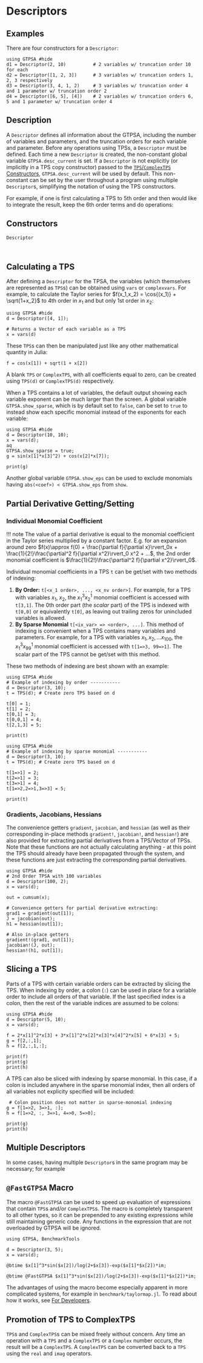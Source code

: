 # Descriptors
## Examples
There are four constructors for a `Descriptor`:
```@repl desc
using GTPSA #hide
d1 = Descriptor(2, 10)          # 2 variables w/ truncation order 10 for each
d2 = Descriptor([1, 2, 3])      # 3 variables w/ truncation orders 1, 2, 3 respectively
d3 = Descriptor(3, 4, 1, 2)     # 3 variables w/ truncation order 4 and 1 parameter w/ truncation order 2
d4 = Descriptor([6, 5], [4])    # 2 variables w/ truncation orders 6, 5 and 1 parameter w/ truncation order 4
```

## Description
A `Descriptor` defines all information about the GTPSA, including the number of variables and parameters, and the truncation orders for each variable and parameter. Before any operations using TPSs, a `Descriptor` must be defined. Each time a new `Descriptor` is created, the non-constant global variable `GTPSA.desc_current` is set. If a `Descriptor` is not explicitly (or implicitly in a TPS copy constructor) passed to the [`TPS`/`ComplexTPS` Constructors](@ref),  `GTPSA.desc_current` will be used by default. This non-constant can be set by the user throughout a program using multiple `Descriptor`s, simplifying the notation of using the TPS constructors.

For example, if one is first calculating a TPS to 5th order and then would like to integrate the result, keep the 6th order terms and do operations:

## Constructors
```@docs
Descriptor
```





```@example desc


```



## Calculating a TPS
After defining a `Descriptor` for the TPSA, the variables (which themselves are represented as `TPS`s) can be obtained using `vars` or `complexvars`. For example, to calculate the Taylor series for $f(x_1,x_2) = \cos{(x_1)} + \sqrt{1+x_2}$ to 4th order in $x_1$ and but only 1st order in $x_2$:

```@example 1
using GTPSA #hide
d = Descriptor([4, 1]);

# Returns a Vector of each variable as a TPS
x = vars(d) 
```

These `TPS`s can then be manipulated just like any other mathematical quantity in Julia:

```@example 1
f = cos(x[1]) + sqrt(1 + x[2])
```

A blank `TPS` or `ComplexTPS`, with all coefficients equal to zero, can be created using `TPS(d)` or `ComplexTPS(d)` respectively. 

When a TPS contains a lot of variables, the default output showing each variable exponent can be much larger than the screen. A global variable `GTPSA.show_sparse`, which is by default set to `false`, can be set to `true` to instead show each specific monomial instead of the exponents for each variable:

```@example
using GTPSA #hide
d = Descriptor(10, 10);
x = vars(d);
aq
GTPSA.show_sparse = true;
g = sin(x[1]*x[3]^2) + cos(x[2]*x[7]);

print(g)
```

Another global variable `GTPSA.show_eps` can be used to exclude monomials having `abs(<coef>) < GTPSA.show_eps` from `show`.

## Partial Derivative Getting/Setting
### Individual Monomial Coefficient
!!! note
    The value of a partial derivative is equal to the monomial coefficient in the Taylor series multiplied by a constant factor. E.g. for an expansion around zero $f(x)\approx f(0) + \frac{\partial f}{\partial x}\rvert_0x + \frac{1}{2!}\frac{\partial^2 f}{\partial x^2}\rvert_0 x^2 + ...$, the 2nd order monomial coefficient is $\frac{1}{2!}\frac{\partial^2 f}{\partial x^2}\rvert_0$. 

Individual monomial coefficients in a TPS `t` can be get/set with two methods of indexing:

1. **By Order:** `t[<x_1 order>, ..., <x_nv order>]`. For example, for a TPS with variables $x_1$, $x_2$, the $x_1^3x_2^1$ monomial coefficient is accessed with `t[3,1]`. The 0th order part (the *scalar* part) of the TPS is indexed with `t[0,0]` or equivalently `t[0]`, as leaving out trailing zeros for unincluded variables is allowed.
2. **By Sparse Monomial** `t[<ix_var> => <order>, ...]`. This method of indexing is convenient when a TPS contains many variables and parameters. For example, for a TPS with variables $x_1,x_2,...x_{100}$, the $x_{1}^3x_{99}^1$ monomial coefficient is accessed with `t[1=>3, 99=>1]`. The scalar part of the TPS cannot be get/set with this method.

These two methods of indexing are best shown with an example:

```@example
using GTPSA #hide
# Example of indexing by order -----------
d = Descriptor(3, 10);
t = TPS(d); # Create zero TPS based on d

t[0] = 1;
t[1] = 2;
t[0,1] = 3;
t[0,0,1] = 4;
t[2,1,3] = 5;

print(t)
```

```@example 
using GTPSA #hide
# Example of indexing by sparse monomial -----------
d = Descriptor(3, 10);
t = TPS(d); # Create zero TPS based on d

t[1=>1] = 2;
t[2=>1] = 3;
t[3=>1] = 4;
t[1=>2,2=>1,3=>3] = 5;

print(t)
```

### Gradients, Jacobians, Hessians
The convenience getters `gradient`, `jacobian`, and `hessian` (as well as their corresponding in-place methods `gradient!`, `jacobian!`, and `hessian!`) are also provided for extracting partial derivatives from a TPS/Vector of TPSs. Note that these functions are not actually calculating anything - at this point the TPS should already have been propagated through the system, and these functions are just extracting the corresponding partial derivatives.

```@example
using GTPSA #hide
# 2nd Order TPSA with 100 variables
d = Descriptor(100, 2);
x = vars(d);

out = cumsum(x);

# Convenience getters for partial derivative extracting:
grad1 = gradient(out[1]);
J = jacobian(out);
h1 = hessian(out[1]);

# Also in-place getters
gradient!(grad1, out[1]);
jacobian!(J, out);
hessian!(h1, out[1]);
```

## Slicing a TPS
Parts of a TPS with certain variable orders can be extracted by slicing the TPS. When indexing by order, a colon (`:`) can be used in place for a variable order to include all orders of that variable. If the last specified index is a colon, then the rest of the variable indices are assumed to be colons:

```@example slice
using GTPSA #hide
d = Descriptor(5, 10);
x = vars(d);

f = 2*x[1]^2*x[3] + 3*x[1]^2*x[2]*x[3]*x[4]^2*x[5] + 6*x[3] + 5;
g = f[2,:,1];
h = f[2,:,1,:];

print(f)
print(g)
print(h)
```

A TPS can also be sliced with indexing by sparse monomial. In this case, if a colon is included anywhere in the sparse monomial index, then all orders of all variables not explicity specified will be included:

```@example slice
 # Colon position does not matter in sparse-monomial indexing
g = f[1=>2, 3=>1, :];
h = f[1=>2, :, 3=>1, 4=>0, 5=>0];

print(g)
print(h)
```

## Multiple Descriptors
In some cases, having multiple `Descriptor`s in the same program may be necessary; for example


## `@FastGTPSA` Macro

The macro `@FastGTPSA` can be used to speed up evaluation of expressions that contain `TPS`s and/or `ComplexTPS`s. The macro is completely transparent to all other types, so it can be prepended to any existing expressions while still maintaining generic code. Any functions in the expression that are not overloaded by GTPSA will be ignored.

```@repl
using GTPSA, BenchmarkTools

d = Descriptor(3, 5);
x = vars(d);

@btime $x[1]^3*sin($x[2])/log(2+$x[3])-exp($x[1]*$x[2])*im;

@btime @FastGTPSA $x[1]^3*sin($x[2])/log(2+$x[3])-exp($x[1]*$x[2])*im;
```

The advantages of using the macro become especially apparent in more complicated systems, for example in `benchmark/taylormap.jl`. To read about how it works, see [For Developers](@ref).

## Promotion of TPS to ComplexTPS

`TPS`s and `ComplexTPS`s can be mixed freely without concern. Any time an operation with a `TPS` and a `ComplexTPS` or a `Complex` number occurs, the result will be a `ComplexTPS`. A `ComplexTPS` can be converted back to a `TPS` using the `real` and `imag` operators.
